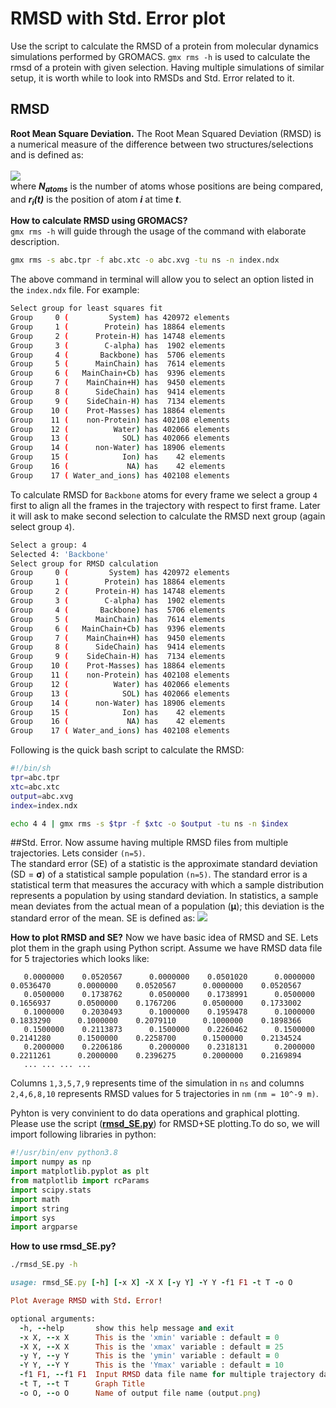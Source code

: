 # RMSD with Std. Error plot
Use the script to calculate the RMSD of a protein from molecular dynamics simulations performed by GROMACS.
`gmx rms -h` is used to calculate the rmsd of a protein with given selection.
Having multiple simulations of similar setup, it is worth while to look into RMSDs and Std. Error related to it.
## RMSD
**Root Mean Square Deviation.** The Root Mean Squared Deviation (RMSD) is a numerical measure of the difference between two structures/selections and is defined as: \
\
<img src="https://render.githubusercontent.com/render/math?math={RMSD}=\sqrt{\frac{1}{N_{atoms}}\sum_{i=1}^{N_{atoms}}\(r_i(t_1)-r_i(t_2))^2}"> \
where __*N<sub>atoms</sub>*__ is the number of atoms whose positions are being compared, and __*r<sub>i</sub>(t)*__ is the position of atom __*i*__ at time __*t*__.

**How to calculate RMSD using GROMACS?** \
`gmx rms -h` will guide through the usage of the command with elaborate description.
```sh
gmx rms -s abc.tpr -f abc.xtc -o abc.xvg -tu ns -n index.ndx
```
The above command in terminal will allow you to select an option listed in the `index.ndx` file. For example:
```sh
Select group for least squares fit
Group     0 (         System) has 420972 elements
Group     1 (        Protein) has 18864 elements
Group     2 (      Protein-H) has 14748 elements
Group     3 (        C-alpha) has  1902 elements
Group     4 (       Backbone) has  5706 elements
Group     5 (      MainChain) has  7614 elements
Group     6 (   MainChain+Cb) has  9396 elements
Group     7 (    MainChain+H) has  9450 elements
Group     8 (      SideChain) has  9414 elements
Group     9 (    SideChain-H) has  7134 elements
Group    10 (    Prot-Masses) has 18864 elements
Group    11 (    non-Protein) has 402108 elements
Group    12 (          Water) has 402066 elements
Group    13 (            SOL) has 402066 elements
Group    14 (      non-Water) has 18906 elements
Group    15 (            Ion) has    42 elements
Group    16 (             NA) has    42 elements
Group    17 ( Water_and_ions) has 402108 elements
```
To calculate RMSD for `Backbone` atoms for every frame we select a group `4` first to align all the frames in the trajectory with respect to first frame. Later it will ask to make second selection to calculate the RMSD next group (again select group `4`).
```sh
Select a group: 4
Selected 4: 'Backbone'
Select group for RMSD calculation
Group     0 (         System) has 420972 elements
Group     1 (        Protein) has 18864 elements
Group     2 (      Protein-H) has 14748 elements
Group     3 (        C-alpha) has  1902 elements
Group     4 (       Backbone) has  5706 elements
Group     5 (      MainChain) has  7614 elements
Group     6 (   MainChain+Cb) has  9396 elements
Group     7 (    MainChain+H) has  9450 elements
Group     8 (      SideChain) has  9414 elements
Group     9 (    SideChain-H) has  7134 elements
Group    10 (    Prot-Masses) has 18864 elements
Group    11 (    non-Protein) has 402108 elements
Group    12 (          Water) has 402066 elements
Group    13 (            SOL) has 402066 elements
Group    14 (      non-Water) has 18906 elements
Group    15 (            Ion) has    42 elements
Group    16 (             NA) has    42 elements
Group    17 ( Water_and_ions) has 402108 elements
```
Following is the quick bash script to calculate the RMSD:
```sh
#!/bin/sh
tpr=abc.tpr
xtc=abc.xtc
output=abc.xvg
index=index.ndx

echo 4 4 | gmx rms -s $tpr -f $xtc -o $output -tu ns -n $index
```
##Std. Error.
Now assume having multiple RMSD files from multiple trajectories. Lets consider `(n=5)`. \
The standard error (SE) of a statistic is the approximate standard deviation (SD = **σ**) of a statistical sample population `(n=5)`. The standard error is a statistical term that measures the accuracy with which a sample distribution represents a population by using standard deviation. In statistics, a sample mean deviates from the actual mean of a population (**μ**); this deviation is the standard error of the mean. SE is defined as:
<img src="https://render.githubusercontent.com/render/math?math={SD}={\sigma}=\sqrt{ \frac{1}{n} \sum_{i=1}^{n} \(x_i-\mu)^2 }">

**How to plot RMSD and SE?**
Now we have basic idea of RMSD and SE. Lets plot them in the graph using Python script.
Assume we have RMSD data file for 5 trajectories which looks like:
```
   0.0000000    0.0520567	   0.0000000    0.0501020	   0.0000000    0.0536470	   0.0000000    0.0520567	   0.0000000    0.0520567
   0.0500000    0.1738762	   0.0500000    0.1738991	   0.0500000    0.1656937	   0.0500000    0.1767206	   0.0500000    0.1733002
   0.1000000    0.2030493	   0.1000000    0.1959478	   0.1000000    0.1833290	   0.1000000    0.2079110	   0.1000000    0.1898366
   0.1500000    0.2113873	   0.1500000    0.2260462	   0.1500000    0.2141280	   0.1500000    0.2258700	   0.1500000    0.2134524
   0.2000000    0.2206186	   0.2000000    0.2318131	   0.2000000    0.2211261	   0.2000000    0.2396275	   0.2000000    0.2169894
   ... ... ... ...
```
Columns `1,3,5,7,9` represents time of the simulation in `ns` and columns `2,4,6,8,10` represents RMSD values for 5 trajectories in `nm` `(nm = 10^-9 m)`.

Pyhton is very convinient to do data operations and graphical plotting. Please use the script (**<a href="https://github.com/mangeshdamre/GMX_RMSD_SE_PLOT/blob/main/scripts/rmsd_SE.py" target="_blank">rmsd_SE.py</a>**) for RMSD+SE plotting.To do so, we will import following libraries in python:
```py
#!/usr/bin/env python3.8
import numpy as np
import matplotlib.pyplot as plt
from matplotlib import rcParams
import scipy.stats
import math
import string
import sys
import argparse
```
**How to use rmsd_SE.py?**
```sh
./rmsd_SE.py -h
```
```ruby
usage: rmsd_SE.py [-h] [-x X] -X X [-y Y] -Y Y -f1 F1 -t T -o O

Plot Average RMSD with Std. Error!

optional arguments:
  -h, --help       show this help message and exit
  -x X, --x X      This is the 'xmin' variable : default = 0
  -X X, --X X      This is the 'xmax' variable : default = 25
  -y Y, --y Y      This is the 'ymin' variable : default = 0
  -Y Y, --Y Y      This is the 'Ymax' variable : default = 10
  -f1 F1, --f1 F1  Input RMSD data file name for multiple trajectory data.
  -t T, --t T      Graph Title
  -o O, --o O      Name of output file name (output.png)
```

